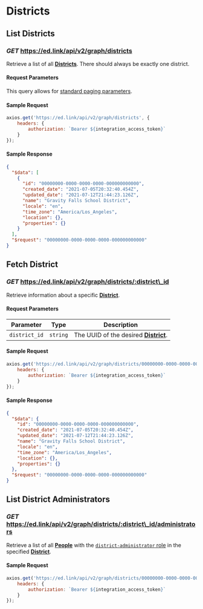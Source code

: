 # Districts

## List Districts

### *GET* https://ed.link/api/v2/graph/districts

Retrieve a list of all **[Districts](../models/external/district)**. There should always be exactly one district.

#### Request Parameters

This query allows for [standard paging parameters](paginated-requests).

#### Sample Request

```javascript
axios.get('https://ed.link/api/v2/graph/districts', {
	headers: {
		authorization: `Bearer ${integration_access_token}`
	}
});
```

#### Sample Response

```json
{
  "$data": [
    {
      "id": "00000000-0000-0000-0000-000000000000",
      "created_date": "2021-07-05T20:32:40.454Z",
      "updated_date": "2021-07-12T21:44:23.126Z",
      "name": "Gravity Falls School District",
      "locale": "en",
      "time_zone": "America/Los_Angeles",
      "location": {},
      "properties": {}
    }
  ],
  "$request": "00000000-0000-0000-0000-000000000000"
}
```

## Fetch District

### *GET* https://ed.link/api/v2/graph/districts/:district\_id

Retrieve information about a specific **[District](../models/external/district)**.

#### Request Parameters

| Parameter | Type | Description |
|---|---|---|
| `district_id` | `string` | The UUID of the desired **[District](../models/external/district)**. |

#### Sample Request

```javascript
axios.get('https://ed.link/api/v2/graph/districts/00000000-0000-0000-0000-000000000000', {
	headers: {
		authorization: `Bearer ${integration_access_token}`
	}
});
```

#### Sample Response

```json
{
  "$data": {
    "id": "00000000-0000-0000-0000-000000000000",
    "created_date": "2021-07-05T20:32:40.454Z",
    "updated_date": "2021-07-12T21:44:23.126Z",
    "name": "Gravity Falls School District",
    "locale": "en",
    "time_zone": "America/Los_Angeles",
    "location": {},
    "properties": {}
  },
  "$request": "00000000-0000-0000-0000-000000000000"
}
```

## List District Administrators

### *GET* https://ed.link/api/v2/graph/districts/:district\_id/administrators

Retrieve a list of all **[People](../models/external/person)** with the [`district-administrator` role](../models/external/enums/role) in the specified **[District](../models/external/district)**.

#### Sample Request

```javascript
axios.get('https://ed.link/api/v2/graph/districts/00000000-0000-0000-0000-000000000000/administrators', {
	headers: {
		authorization: `Bearer ${integration_access_token}`
	}
});
```
